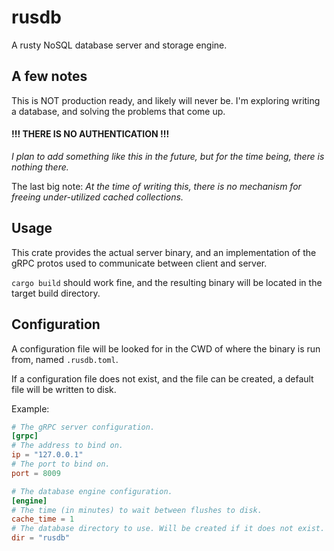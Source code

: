 # rusdb

A rusty NoSQL database server and storage engine.

## A few notes

This is NOT production ready, and likely will never be. I'm exploring writing a database, and solving the problems that come up.

#### **!!! THERE IS NO AUTHENTICATION !!!**

*I plan to add something like this in the future, but for the time being, there is nothing there.*

The last big note: *At the time of writing this, there is no mechanism for freeing under-utilized cached collections.*

## Usage

This crate provides the actual server binary, and an implementation of the gRPC protos used to communicate between client and server.

`cargo build` should work fine, and the resulting binary will be located in the target build directory.

## Configuration

A configuration file will be looked for in the CWD of where the binary is run from, named `.rusdb.toml`.

If a configuration file does not exist, and the file can be created, a default file will be written to disk.

Example:
```toml
# The gRPC server configuration.
[grpc]
# The address to bind on.
ip = "127.0.0.1"
# The port to bind on.
port = 8009

# The database engine configuration.
[engine]
# The time (in minutes) to wait between flushes to disk.
cache_time = 1
# The database directory to use. Will be created if it does not exist.
dir = "rusdb"
```